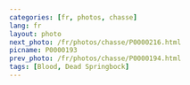```yaml
---
categories: [fr, photos, chasse]
lang: fr
layout: photo
next_photo: /fr/photos/chasse/P0000216.html
picname: P0000193
prev_photo: /fr/photos/chasse/P0000194.html
tags: [Blood, Dead Springbock]
---
```


